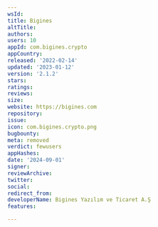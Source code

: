 ```yaml
---
wsId: 
title: Bigines
altTitle: 
authors: 
users: 10
appId: com.bigines.crypto
appCountry: 
released: '2022-02-14'
updated: '2023-01-12'
version: '2.1.2'
stars: 
ratings: 
reviews: 
size: 
website: https://bigines.com
repository: 
issue: 
icon: com.bigines.crypto.png
bugbounty: 
meta: removed
verdict: fewusers
appHashes: 
date: '2024-09-01'
signer: 
reviewArchive: 
twitter: 
social: 
redirect_from: 
developerName: Bigines Yazılım ve Ticaret A.Ş
features: 

---
```


